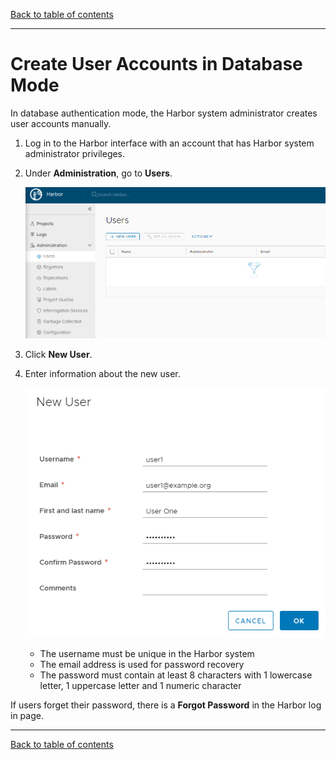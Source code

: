 [Back to table of contents](../../index.md)

----------

# Create User Accounts in Database Mode
	
In database authentication mode, the Harbor system administrator creates user accounts manually. 

1. Log in to the Harbor interface with an account that has Harbor system administrator privileges.
1. Under **Administration**, go to **Users**.

   ![Create user account](../../img/create_user.png)
1. Click **New User**.
1. Enter information about the new user.

   ![Provide user information](../../img/new_user.png)

   - The username must be unique in the Harbor system
   - The email address is used for password recovery
   - The password must contain at least 8 characters with 1 lowercase letter, 1 uppercase letter and 1 numeric character

If users forget their password, there is a **Forgot Password** in the Harbor log in page.

----------

[Back to table of contents](../../index.md)